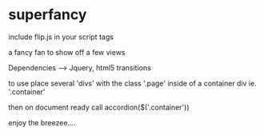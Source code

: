 superfancy
==========
include flip.js in your script tags

a fancy fan to show off a few views

Dependencies --> Jquery, html5 transitions

to use place several 'divs' with the class '.page' inside of a container div ie. '.container'

then on document ready call accordion($('.container'))

enjoy the breezee....
